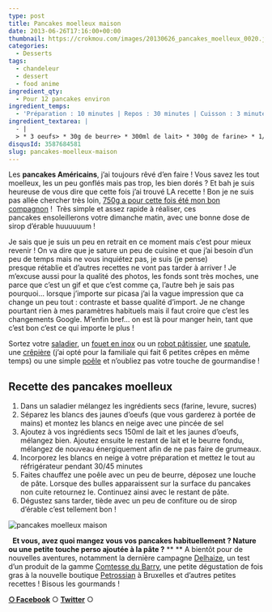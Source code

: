 ```yaml
---
type: post
title: Pancakes moelleux maison
date: 2013-06-26T17:16:00+00:00
thumbnail: https://crokmou.com/images/20130626_pancakes_moelleux_0020.jpg
categories: 
  - Desserts
tags: 
  - chandeleur
  - dessert
  - food anime
ingredient_qty: 
  - Pour 12 pancakes environ
ingredient_temps: 
  - 'Préparation : 10 minutes | Repos : 30 minutes | Cuisson : 3 minutes'
ingredient_textarea: |
  - |
  > * 3 oeufs> * 30g de beurre> * 300ml de lait> * 300g de farine> * 1/2 sachet de levure chimique> * 80g de sucre> * 1 sachet de sucre vanillé> * 1 pincée de sel
disqusId: 3587684581
slug: pancakes-moelleux-maison
---
```


Les **pancakes Américains**, j’ai toujours rêvé d’en faire ! Vous savez les tout moelleux, les un peu gonflés mais pas trop, les bien dorés ? Et bah je suis heureuse de vous dire que cette fois j’ai trouvé LA recette ! Bon je ne suis pas allée chercher très loin, [750g a pour cette fois été mon bon compagnon](http://www.750g.com/pancakes-r12530.htm) !  Très simple et assez rapide à réaliser, ces pancakes ensoleillerons votre dimanche matin, avec une bonne dose de sirop d’érable huuuuuum !

Je sais que je suis un peu en retrait en ce moment mais c’est pour mieux revenir ! On va dire que je sature un peu de cuisine et que j’ai besoin d’un peu de temps mais ne vous inquiétez pas, je suis (je pense) presque rétablie et d’autres recettes ne vont pas tarder à arriver ! Je m’excuse aussi pour la qualité des photos, les fonds sont très moches, une parce que c’est un gif et que c’est comme ça, l’autre beh je sais pas pourquoi… lorsque j’importe sur picasa j’ai la vague impression que ca change un peu tout : contraste et basse qualité d’import. Je ne change pourtant rien à mes paramètres habituels mais il faut croire que c’est les changements Google. M’enfin bref… on est là pour manger hein, tant que c’est bon c’est ce qui importe le plus !

Sortez votre [saladier](http://www.rueducommerce.fr/m/pl/malid:4769897), un [fouet en inox](http://www.rueducommerce.fr/index/ustensile%20Fouet%20inox) ou un [robot pâtissier](http://www.rueducommerce.fr/m/pl/malid:229,30023831), une [spatule](http://www.rueducommerce.fr/m/pl/malid:48515367), une [crêpière](http://www.rueducommerce.fr/m/pl/malid:15123296) (j’ai opté pour la familiale qui fait 6 petites crêpes en même temps) ou une simple [poêle](http://www.rueducommerce.fr/m/pl/malid:4769951) et n’oubliez pas votre touche de gourmandise !

## **Recette des pancakes moelleux**

1.  Dans un saladier mélangez les ingrédients secs (farine, levure, sucres)
2.  Séparez les blancs des jaunes d’oeufs (que vous garderez à portée de mains) et montez les blancs en neige avec une pincée de sel
3.  Ajoutez à vos ingrédients secs 150ml de lait et les jaunes d’oeufs, mélangez bien. Ajoutez ensuite le restant de lait et le beurre fondu, mélangez de nouveau énergiquement afin de ne pas faire de grumeaux.
4.  Incorporez les blancs en neige à votre préparation et mettez le tout au réfrigérateur pendant 30/45 minutes
5.  Faites chauffez une poêle avec un peu de beurre, déposez une louche de pâte. Lorsque des bulles apparaissent sur la surface du pancakes non cuite retournez le. Continuez ainsi avec le restant de pâte.
6.  Dégustez sans tarder, tiède avec un peu de confiture ou de sirop d’érable c’est tellement bon !

![pancakes moelleux maison](http://www.crokmou.com/wp-content/uploads/2016/05/pancakes.gif)

  **Et vous, avez quoi mangez vous vos pancakes habituellement ? Nature ou une petite touche perso ajoutée à la pâte ?** ** ** A bientôt pour de nouvelles aventures, notamment la dernière campagne [Delhaize](http://www.delhaize.be/), un test d’un produit de la gamme [Comtesse du Barry](http://www.comtessedubarry.com/), une petite dégustation de fois gras à la nouvelle boutique [Petrossian](http://www.petrossian.fr/) à Bruxelles et d’autres petites recettes ! Bisous les gourmands !

[**○<span style="font-size: xx-small; margin: 0px; outline: 0px; padding: 0px;"><span style="font-family: Arial, Helvetica, sans-serif; margin: 0px; outline: 0px; padding: 0px;"> </span></span>Facebook**](https://www.facebook.com/pages/CroKMou/148093255259077) ○ [**Twitter**](https://twitter.com/Crokmou) ○